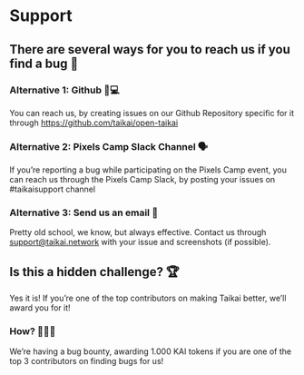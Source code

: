 # Support

## There are several ways for you to reach us if you find a bug 🐞

### Alternative 1: Github 👨💻
You can reach us, by creating issues on our Github Repository specific for it through https://github.com/taikai/open-taikai

### Alternative 2: Pixels Camp Slack Channel 🗣
If you’re reporting a bug while participating on the Pixels Camp event, you can reach us through the Pixels Camp Slack, by posting your issues on #taikaisupport channel

### Alternative 3: Send us an email 📧
Pretty old school, we know, but always effective. Contact us through support@taikai.network with your issue and screenshots (if possible).

## Is this a hidden challenge? 🏆
Yes it is! If you’re one of the top contributors on making Taikai better, we’ll award you for it! 

### How? 🥇🥈🥉
We’re having a bug bounty, awarding 1.000 KAI tokens if you are one of the top 3 contributors on finding bugs for us! 
